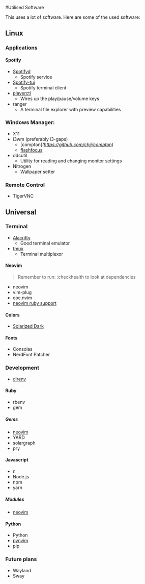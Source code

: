 #Utilised Software

This uses a lot of software. Here are some of the used software:



## Linux

### Applications

#### Spotify

- [Spotifyd](https://github.com/Spotifyd/spotifyd)
  - Spotify service
- [Spotify-tui](https://github.com/Rigellute/spotify-tui)
  - Spotify terminal client
- [playerctl](https://github.com/altdesktop/playerctl)
  - Wires up the play/pause/volume keys
- ranger
  - A terminal file explorer with preview capabilities

### Windows Manager:

- X11
- i3wm (preferably i3-gaps)
  - [compton]_(https://github.com/chjj/compton_)
  - [flashfocus](https://github.com/fennerm/flashfocus)
- ddcutil
  - Utility for reading and changing monitor settings
- Nitrogen
  - Wallpaper setter

### Remote Control

- TigerVNC

## Universal

### Terminal
  
- [Alacritty](https://github.com/alacritty/alacritty)
  - Good terminal emulator
- [tmux](https://github.com/tmux/tmux)
  - Terminal multiplexor

#### Neovim

> Remember to run: :checkhealth to look at dependencies

- neovim
- vim-plug
- coc.nvim
- [neovim ruby support](https://github.com/neovim/neovim-ruby)

#### Colors

- [Solarized Dark](https://ethanschoonover.com/solarized/)

#### Fonts

- Consolas
- NerdFont Patcher

### Development

- [direnv](https://direnv.net/)

#### Ruby

- rbenv
- gem

##### Gems

- [neovim](https://github.com/neovim/neovim-ruby)
- YARD
- solargraph
- pry

#### Javascript

- n
- Node.js
- npm
- yarn

##### Modules

- [neovim](https://github.com/neovim/node-client/)
 

#### Python

- Python
- [pynvim](https://github.com/neovim/pynvim)
- pip



### Future plans

- Wayland
- Sway
